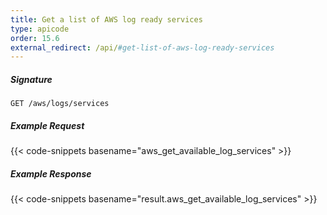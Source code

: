 ```yaml
---
title: Get a list of AWS log ready services
type: apicode
order: 15.6
external_redirect: /api/#get-list-of-aws-log-ready-services
---
```


##### Signature

`GET /aws/logs/services`

##### Example Request
{{< code-snippets basename="aws_get_available_log_services" >}}

##### Example Response
{{< code-snippets basename="result.aws_get_available_log_services" >}}
